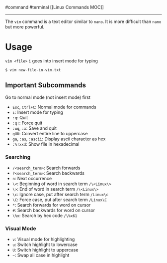 #command #terminal 
[[Linux Commands MOC]]
- - -

The `vim` command is a text editor similar to `nano`. It is more difficult than `nano` but more powerful.

# Usage

`vim <file>`
`i` goes into insert mode for typing

```shell
$ vim new-file-in-vim.txt
```

## Important Subcommands

Go to normal mode (not insert mode) first
- `Esc`, `Ctrl+C`: Normal mode for commands 
- `i`: Insert mode for typing
- `:q`: Quit
- `:q!`: Force quit
- `:wq`, `:x`: Save and quit
- `gUU`: Convert entire line to uppercase
- `ga`, `:as`, `:ascii`: Display ascii character as hex
- `:%!xxd`: Show file in hexadecimal

### Searching
- `/<search_term>`: Search forwards
- `?<search_term>`: Search backwards
- `n`: Next occurrence
- `\<`: Beginning of word in search term `/\<Linux\>`
- `\>`: End of word in search term `/\<Linux\>`
- `\c`: Ignore case, put after search term `/Linux\c`
- `\C`: Force case, put after search term `/Linux\C`
- `*`: Search forwards for word on cursor
- `#`: Search backwards for word on cursor
- `\%x`: Search by hex code `/\%x61`

### Visual Mode
- `v`: Visual mode for highlighting
- `u`: Switch highlight to lowercase
- `U`: Switch highlight to uppercase
- `~`: Swap all case in highlight